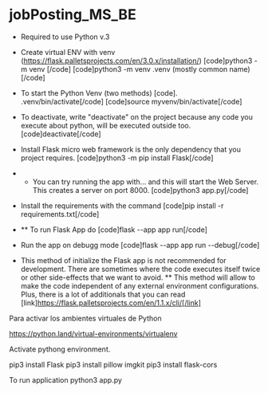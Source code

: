 # jobPosting_MS_BE

- Required to use Python v.3
- Create virtual ENV with venv (https://flask.palletsprojects.com/en/3.0.x/installation/)
    [code]python3 -m venv <directory>[/code]
    [code]python3 -m venv .venv (mostly common name)[/code]

- To start the Python Venv (two methods)
    [code]. .venv/bin/activate[/code]
    [code]source myvenv/bin/activate[/code]

- To deactivate, write "deactivate" on the project because any code you execute about python, will be executed outside too.
    [code]deactivate[/code]

- Install Flask micro web framework is the only dependency that you project requires.
    [code]python3 -m pip install Flask[/code]

- * You can try running the app with... and this will start the Web Server. This creates a server on port 8000.
    [code]python3 app.py[/code]

- Install the requirements with the command
    [code]pip install -r requirements.txt[/code]

- ** To run Flask App do
    [code]flask --app app run[/code]
    
- Run the app on debugg mode
    [code]flask --app app run --debug[/code]

* This method of initialize the Flask app is not recommended for development. There are sometimes where the code executes itself twice or other side-effects that we want to avoid.
** This method will allow to make the code independent of any external environment configurations. Plus, there is a lot of additionals that you can read [link]https://flask.palletsprojects.com/en/1.1.x/cli/[/link]

Para activar los ambientes virtuales de Python

https://python.land/virtual-environments/virtualenv

Activate pythong environment.

pip3 install Flask
pip3 install pillow imgkit
pip3 install flask-cors


To run application
python3 app.py
